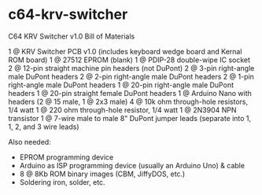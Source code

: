 # c64-krv-switcher

C64 KRV Switcher v1.0
Bill of Materials

1  @  KRV Switcher PCB v1.0 (includes keyboard wedge board and Kernal ROM board)
1  @  27512 EPROM (blank)
1  @  PDIP-28 double-wipe IC socket
2  @  12-pin straight machine pin headers (not DuPont)
2  @  3-pin right-angle male DuPont headers
2  @  2-pin right-angle male DuPont headers
2  @  1-pin right-angle male DuPont headers
1  @  20-pin right-angle male DuPont headers
1  @  20-pin straight female DuPont headers
1  @  Arduino Nano with headers (2 @ 15 male, 1 @ 2x3 male)
4  @  10k ohm through-hole resistors, 1/4 watt
1  @  220 ohm through-hole resistor, 1/4 watt
1  @  2N3904 NPN transistor
1  @  7-wire male to male 8" DuPont jumper leads (separate into 1, 1, 2, and 3 wire leads)

Also needed:
- EPROM programming device
- Arduino as ISP programming device (usually an Arduino Uno) & cable
- 8 @ 8Kb ROM binary images (CBM, JiffyDOS, etc.)
- Soldering iron, solder, etc.
